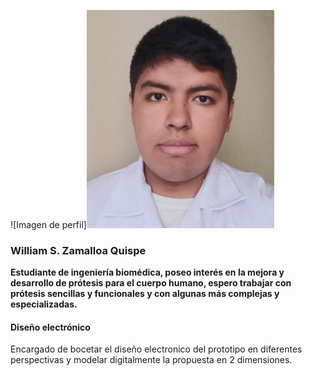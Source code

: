 ![Imagen de perfil]<img src="https://github.com/Misancio-T/FUNBIO---GRUPO-4/blob/main/Resources/Foto_William.jpg?raw=true" alt="Imagen de perfil" width="300"/>

### William S. Zamalloa Quispe
**Estudiante de ingeniería biomédica, poseo interés en la mejora y desarrollo de prótesis para el cuerpo humano, espero trabajar con prótesis sencillas y funcionales y con algunas más complejas y especializadas.**

#### Diseño electrónico
Encargado de bocetar el diseño electronico del prototipo en diferentes perspectivas y modelar digitalmente la propuesta en 2 dimensiones.
